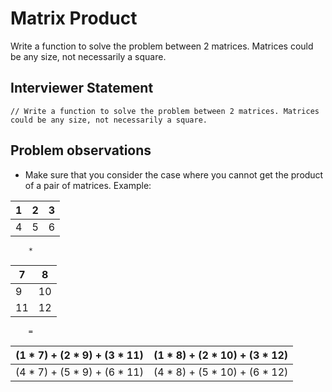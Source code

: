 # Matrix Product

Write a function to solve the problem between 2 matrices. Matrices could be any size, not necessarily a square.

## Interviewer Statement
```
// Write a function to solve the problem between 2 matrices. Matrices could be any size, not necessarily a square.
```

## Problem observations
- Make sure that you consider the case where you cannot get the product of a pair of matrices. Example:

| 1     | 2     | 3 
| ---   | ---   | ---
| 4     |5      | 6

        *

| 7     | 8     |
| ---   | ---   |
| 9     |10     |
| 11    |12     |

        =

| (1 * 7) + (2 * 9) + (3 * 11)| (1 * 8) + (2 * 10) + (3 * 12) |
| ----------------------------|------------------------------|
| (4 * 7) + (5 * 9) + (6 * 11)| (4 * 8) + (5 * 10) + (6 * 12) |
